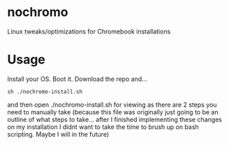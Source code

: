 # nochromo
Linux tweaks/optimizations for Chromebook installations

# Usage
Install your OS. Boot it. Download the repo and...

`sh ./nochromo-install.sh`

and then open ./nochromo-install.sh for viewing as there are 2 steps you need to manually take (because this file was originally just going to be an outline of what steps to take... after I finished implementing these changes on my installation I didnt want to take the time to brush up on bash scripting. Maybe I will in the future)
